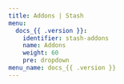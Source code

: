 ```yaml
---
title: Addons | Stash
menu:
  docs_{{ .version }}:
    identifier: stash-addons
    name: Addons
    weight: 60
    pre: dropdown
menu_name: docs_{{ .version }}
---
```


